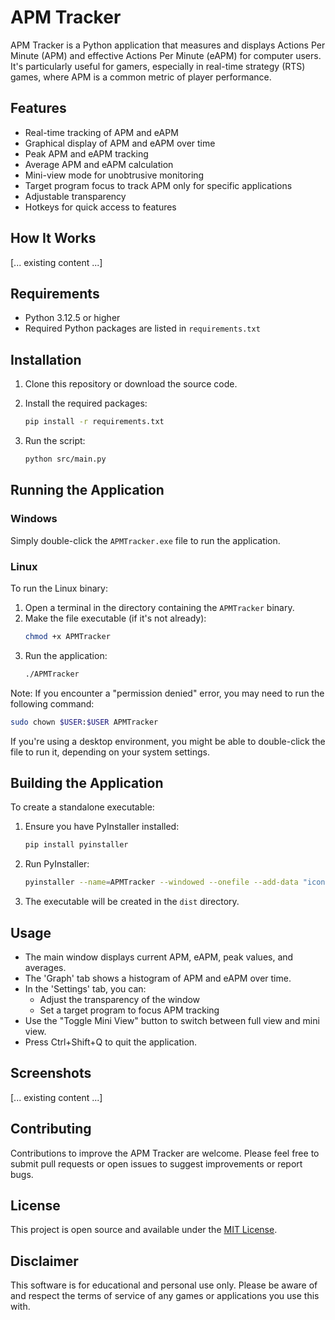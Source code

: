 # APM Tracker

APM Tracker is a Python application that measures and displays Actions Per Minute (APM) and effective Actions Per Minute (eAPM) for computer users. It's particularly useful for gamers, especially in real-time strategy (RTS) games, where APM is a common metric of player performance.

## Features

- Real-time tracking of APM and eAPM
- Graphical display of APM and eAPM over time
- Peak APM and eAPM tracking
- Average APM and eAPM calculation
- Mini-view mode for unobtrusive monitoring
- Target program focus to track APM only for specific applications
- Adjustable transparency
- Hotkeys for quick access to features

## How It Works

[... existing content ...]

## Requirements

- Python 3.12.5 or higher
- Required Python packages are listed in `requirements.txt`

## Installation

1. Clone this repository or download the source code.
2. Install the required packages:

   ```sh
   pip install -r requirements.txt
   ```

3. Run the script:

   ```sh
   python src/main.py
   ```

## Running the Application

### Windows
Simply double-click the `APMTracker.exe` file to run the application.

### Linux
To run the Linux binary:

1. Open a terminal in the directory containing the `APMTracker` binary.
2. Make the file executable (if it's not already):
   ```sh
   chmod +x APMTracker
   ```
3. Run the application:
   ```sh
   ./APMTracker
   ```

Note: If you encounter a "permission denied" error, you may need to run the following command:
```sh
sudo chown $USER:$USER APMTracker
```

If you're using a desktop environment, you might be able to double-click the file to run it, depending on your system settings.

## Building the Application

To create a standalone executable:

1. Ensure you have PyInstaller installed:
   ```sh
   pip install pyinstaller
   ```

2. Run PyInstaller:
   ```sh
   pyinstaller --name=APMTracker --windowed --onefile --add-data "icons:icons" --icon=icons/keebfire.ico src/main.py
   ```

3. The executable will be created in the `dist` directory.

## Usage

- The main window displays current APM, eAPM, peak values, and averages.
- The 'Graph' tab shows a histogram of APM and eAPM over time.
- In the 'Settings' tab, you can:
  - Adjust the transparency of the window
  - Set a target program to focus APM tracking
- Use the "Toggle Mini View" button to switch between full view and mini view.
- Press Ctrl+Shift+Q to quit the application.

## Screenshots

[... existing content ...]

## Contributing

Contributions to improve the APM Tracker are welcome. Please feel free to submit pull requests or open issues to suggest improvements or report bugs.

## License

This project is open source and available under the [MIT License](LICENSE).

## Disclaimer

This software is for educational and personal use only. Please be aware of and respect the terms of service of any games or applications you use this with.
